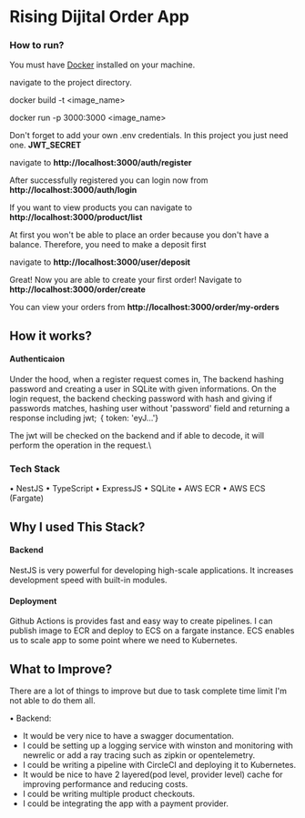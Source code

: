 # Rising Dijital Order App

### How to run?

You must have [Docker](https://www.docker.com/) installed on your machine.

navigate to the project directory.

docker build -t <image_name>

docker run -p 3000:3000 <image_name>

Don't forget to add your own .env credentials. In this project you just need one. <b>JWT_SECRET</b>

navigate to <b>http://localhost:3000/auth/register</b> 

After successfully registered you can login now from <b>http://localhost:3000/auth/login</b>

If you want to view products you can navigate to <b>http://localhost:3000/product/list</b>

At first you won't be able to place an order because you don't have a balance. Therefore, you need to make a deposit first

navigate to <b>http://localhost:3000/user/deposit</b>

Great! Now you are able to create your first order! Navigate to  <b>http://localhost:3000/order/create</b>

You can view your orders from  <b>http://localhost:3000/order/my-orders</b>

## How it works?

#### Authenticaion

Under the hood, when a register request comes in, The backend hashing password and creating a user in SQLite with given informations. On the login request, the backend checking password with hash and giving if passwords matches, hashing user without 'password' field and returning a response including jwt; ⁠ { token: 'eyJ...'} ⁠

The jwt will be checked on the backend and if able to decode, it will perform the operation in the request.\

### Tech Stack

•⁠  ⁠NestJS
•⁠  ⁠TypeScript
•⁠  ⁠ExpressJS
•⁠  ⁠SQLite
•⁠  ⁠AWS ECR
•⁠  ⁠AWS ECS (Fargate)

## Why I used This Stack?

#### Backend

NestJS is very powerful for developing high-scale applications. It increases development speed with built-in modules.

#### Deployment

Github Actions is provides fast and easy way to create pipelines. I can publish image to ECR and deploy to ECS on a fargate instance. ECS enables us to scale app to some point where we need to Kubernetes.

## What to Improve?

There are a lot of things to improve but due to task complete time limit I'm not able to do them all.

•⁠  ⁠Backend:
  - It would be very nice to have a swagger documentation.
  - I could be setting up a logging service with winston and monitoring with newrelic or add a ray tracing such as zipkin or opentelemetry.
  - I could be writing a pipeline with CircleCI and deploying it to Kubernetes.
  - It would be nice to have 2 layered(pod level, provider level) cache for improving performance and reducing costs.
  - I could be writing multiple product checkouts.
  - I could be integrating the app with a payment provider.

